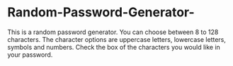 # Random-Password-Generator-

This is a random password generator. You can choose between 8 to 128 characters. The character options are uppercase letters, lowercase letters, symbols and numbers. Check the box of the characters you would like in your password.
